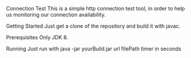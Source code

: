 Connection Test
This is a simple http connection test tool, in order to help us monitoring our connection availability. 

Getting Started
Just get a clone of the repository and build it with javac.


Prerequisites
Only JDK 8.

Running
Just run with java -jar yourBuild.jar url filePath timer in seconds